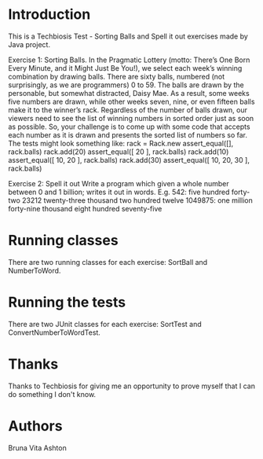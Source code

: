 # Introduction
This is a Techbiosis Test - Sorting Balls and Spell it out exercises made by Java project.

Exercise 1: Sorting Balls. 
In the Pragmatic Lottery (motto: There’s One Born Every Minute, and it Might Just Be You!), we select each week’s winning combination by drawing balls. There are sixty balls, numbered (not surprisingly, as we are programmers) 0 to 59. The balls are drawn by the personable, but somewhat distracted, Daisy Mae. As a result, some weeks five numbers are drawn, while other weeks seven, nine, or even fifteen balls make it to the winner’s rack. Regardless of the number of balls drawn, our viewers need to see the list of winning numbers in sorted order just as soon as possible. 
So, your challenge is to come up with some code that accepts each number as it is drawn and presents the sorted list of numbers so far. The tests might look something like:
	 rack = Rack.new
	 assert_equal([], rack.balls)
	 rack.add(20)
	 assert_equal([ 20 ], rack.balls)
	 rack.add(10)
	 assert_equal([ 10, 20 ], rack.balls)
	 rack.add(30)
	 assert_equal([ 10, 20, 30 ], rack.balls)

Exercise 2: Spell it out
Write a program which given a whole number between 0 and 1 billion; writes it out in words. E.g.
542: five hundred forty-two
23212 twenty-three thousand two hundred twelve
1049875: one million forty-nine thousand eight hundred seventy-five

# Running classes
There are two running classes for each exercise: SortBall and NumberToWord.

# Running the tests
There are two JUnit classes for each exercise: SortTest and ConvertNumberToWordTest.

# Thanks
Thanks to Techbiosis for giving me an opportunity to prove myself that I can do something I don't know.

# Authors
Bruna Vita Ashton